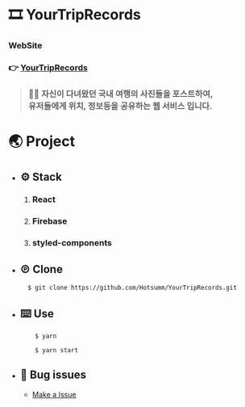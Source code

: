 # 🎞 **YourTripRecords**

### **WebSite**

### 👉 [YourTripRecords](https://yourtripRecords.netlify.app)

> ### 💁‍♂️ 자신이 다녀왔던 국내 여행의 사진들을 포스트하여, <br /> 유저들에게 위치, 정보등을 공유하는 웹 서비스 입니다.

# **🌏 Project**

- ## ⚙️ Stack

  1. ### React
  2. ### Firebase
  3. ### styled-components

- ## ℗ Clone

  ```
    $ git clone https://github.com/Hotsumm/YourTripRecords.git
  ```

- ## ⌨️ Use

  ```
      $ yarn

      $ yarn start
  ```

- ## 🐞 Bug issues

  - [Make a Issue](https://github.com/Hotsumm/YourTripRecords/issues)
